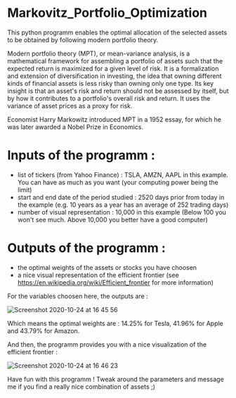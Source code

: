 # Markovitz_Portfolio_Optimization

This python programm enables the optimal allocation of the selected assets to be obtained by following modern portfolio theory. 

Modern portfolio theory (MPT), or mean-variance analysis, is a mathematical framework for assembling a portfolio of assets such that the expected return is maximized for a given level of risk. It is a formalization and extension of diversification in investing, the idea that owning different kinds of financial assets is less risky than owning only one type. Its key insight is that an asset's risk and return should not be assessed by itself, but by how it contributes to a portfolio's overall risk and return. It uses the variance of asset prices as a proxy for risk.

Economist Harry Markowitz introduced MPT in a 1952 essay, for which he was later awarded a Nobel Prize in Economics.

# Inputs of the programm :

- list of tickers (from Yahoo Finance) : TSLA, AMZN, AAPL in this example. You can have as much as you want (your computing power being the limit)
- start and end date of the period studied : 2520 days prior from today in the example (e.g. 10 years as a year has an average of 252 trading days)
- number of visual representation : 10,000 in this example (Below 100 you won't see much. Above 10,000 you better have a good computer)

# Outputs of the programm :

- the optimal weights of the assets or stocks you have choosen
- a nice visual representation of the efficient frontier (see https://en.wikipedia.org/wiki/Efficient_frontier for more information)


For the variables choosen here, the outputs are :

![Screenshot 2020-10-24 at 16 45 56](https://user-images.githubusercontent.com/35689674/97084683-19eeb580-1619-11eb-95ef-dc3f1033907b.png)

Which means the optimal weights are : 14.25% for Tesla, 41.96% for Apple and 43.79% for Amazon.

And then, the programm provides you with a nice visualization of the efficient frontier :

![Screenshot 2020-10-24 at 16 46 23](https://user-images.githubusercontent.com/35689674/97084800-b0bb7200-1619-11eb-8280-f1209b9f4822.png)

Have fun with this programm ! Tweak around the parameters and message me if you find a really nice combination of assets ;)

